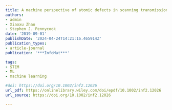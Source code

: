 ```yaml
---
title: A machine perspective of atomic defects in scanning transmission electron microscopy
authors:
- admin
- Xiaoxu Zhao
- Stephen J. Pennycook
date: '2019-09-01'
publishDate: '2024-04-24T14:21:16.465914Z'
publication_types:
- article-journal
publication: '***InfoMat***'

tags:
- STEM
- ML
- machine learning

#doi: https://doi.org/10.1002/inf2.12026
url_pdf: https://onlinelibrary.wiley.com/doi/epdf/10.1002/inf2.12026
url_source: https://doi.org/10.1002/inf2.12026

---
```

